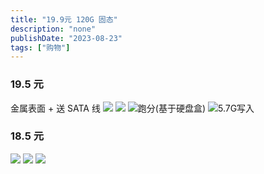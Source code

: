 ```yaml
---
title: "19.9元 120G 固态"
description: "none"
publishDate: "2023-08-23"
tags: ["购物"]
---
```


<!-- more --> 

### 19.5 元
金属表面 + 送 SATA 线
![](https://i.730307.xyz/202407201946183.avif)
![](https://i.730307.xyz/202407201946086.avif)
![跑分(基于硬盘盒)](https://i.730307.xyz/202407201947983.avif)
![5.7G写入](https://i.730307.xyz/202407201948724.avif)

### 18.5 元
![](https://i.730307.xyz/202407201949445.avif)
![](https://i.730307.xyz/202407201949475.avif)
![](https://i.730307.xyz/202407201950091.avif)